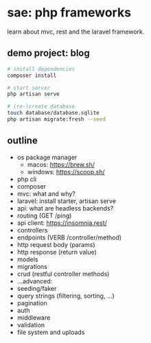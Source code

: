 # sae: php frameworks

learn about mvc, rest and the laravel framework.

## demo project: blog

```bash
# install dependencies
composer install
```

```bash
# start server
php artisan serve
```

```bash
# (re-)create database
touch database/database.sqlite
php artisan migrate:fresh --seed
```

## outline

- os package manager
    - macos: https://brew.sh/
    - windows: https://scoop.sh/
- php cli
- composer
- mvc: what and why?
- laravel: install starter, artisan serve
- api: what are headless backends?
- routing (GET /ping)
- api client: https://insomnia.rest/
- controllers
- endpoints (VERB /controller/method)
- http request body (params)
- http response (return value)
- models
- migrations
- crud (restful controller methods)
- ...advanced:
- seeding/faker
- query strings (filtering, sorting, ...)
- pagination
- auth
- middleware
- validation
- file system and uploads
